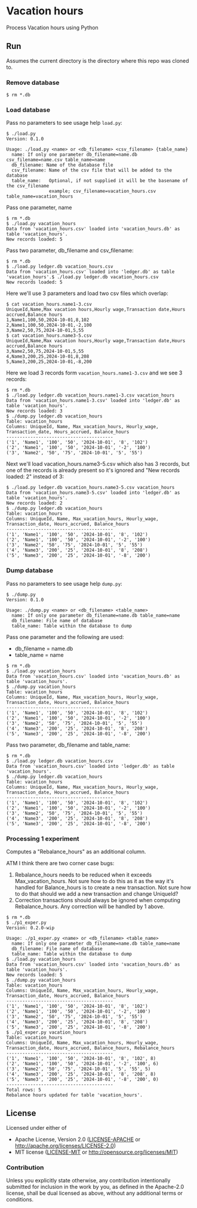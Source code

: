 # Vacation hours

Process Vacation hours using Python

## Run

Assumes the current directory is the directory
where this repo was cloned to.

### Remove database

```
$ rm *.db
```

### Load database

Pass no parameters to see usage help `load.py`:
```
$ ./load.py
Version: 0.1.0

Usage: ./load.py <name> or <db_filename> <csv_filename> {table_name}
  name: If only one parameter db_filename=name.db csv_filename=name.csv table_name=name
  db_filename: Name of the database file
  csv_filename: Name of the csv file that will be added to the database
  table_name:   Optional, if not supplied it will be the basename of the csv_filename
                example; csv_filename=vacation_hours.csv table_name=vacation_hours
```

Pass one parameter, name
```
$ rm *.db
$ ./load.py vacation_hours
Data from 'vacation_hours.csv' loaded into 'vacation_hours.db' as table 'vacation_hours'.
New records loaded: 5
```

Pass two parameter, db_filename and csv_filename:
```
$ rm *.db
$ ./load.py ledger.db vacation_hours.csv
Data from 'vacation_hours.csv' loaded into 'ledger.db' as table 'vacation_hours'.$ ./load.py ledger.db vacation_hours.csv
New records loaded: 5
```

Here we'll use 3 parameters and load two csv files which overlap:
```
$ cat vacation_hours.name1-3.csv
UniqueId,Name,Max vacation hours,Hourly wage,Transaction date,Hours accrued,Balance hours
1,Name1,100,50,2024-10-01,8,102
2,Name1,100,50,2024-10-01,-2,100
3,Name2,50,75,2024-10-01,5,55
$ cat vacation_hours.name3-5.csv
UniqueId,Name,Max vacation hours,Hourly wage,Transaction date,Hours accrued,Balance hours
3,Name2,50,75,2024-10-01,5,55
4,Name3,200,25,2024-10-01,8,208
5,Name3,200,25,2024-10-01,-8,200
```

Here we load 3 records form `vacation_hours.name1-3.csv` and
we see 3 records:
```
$ rm *.db
$ ./load.py ledger.db vacation_hours.name1-3.csv vacation_hours
Data from 'vacation_hours.name1-3.csv' loaded into 'ledger.db' as table 'vacation_hours'.
New records loaded: 3
$ ./dump.py ledger.db vacation_hours
Table: vacation_hours
Columns: UniqueId, Name, Max_vacation_hours, Hourly_wage, Transaction_date, Hours_accrued, Balance_hours
----------------------------------------
('1', 'Name1', '100', '50', '2024-10-01', '8', '102')
('2', 'Name1', '100', '50', '2024-10-01', '-2', '100')
('3', 'Name2', '50', '75', '2024-10-01', '5', '55')
```

Next we'll load vacation_hours.name3-5.csv which also has
3 records, but one of the records is already present so
it's ignored and "New records loaded: 2" instead of 3:
```
$ ./load.py ledger.db vacation_hours.name3-5.csv vacation_hours
Data from 'vacation_hours.name3-5.csv' loaded into 'ledger.db' as table 'vacation_hours'.
New records loaded: 2
$ ./dump.py ledger.db vacation_hours
Table: vacation_hours
Columns: UniqueId, Name, Max_vacation_hours, Hourly_wage, Transaction_date, Hours_accrued, Balance_hours
----------------------------------------
('1', 'Name1', '100', '50', '2024-10-01', '8', '102')
('2', 'Name1', '100', '50', '2024-10-01', '-2', '100')
('3', 'Name2', '50', '75', '2024-10-01', '5', '55')
('4', 'Name3', '200', '25', '2024-10-01', '8', '208')
('5', 'Name3', '200', '25', '2024-10-01', '-8', '200')
```

### Dump database

Pass no parameters to see usage help `dump.py`:
```
$ ./dump.py
Version: 0.1.0

Usage: ./dump.py <name> or <db_filename> <table_name>
  name: If only one parameter db_filename=name.db table_name=name
  db_filename: File name of database
  table_name: Table within the database to dump
```

Pass one parameter and the following are used:
  - db_filename = name.db
  - table_name = name
```
$ rm *.db
$ ./load.py vacation_hours
Data from 'vacation_hours.csv' loaded into 'vacation_hours.db' as table 'vacation_hours'.
$ ./dump.py vacation_hours
Table: vacation_hours
Columns: UniqueId, Name, Max_vacation_hours, Hourly_wage, Transaction_date, Hours_accrued, Balance_hours
----------------------------------------
('1', 'Name1', '100', '50', '2024-10-01', '8', '102')
('2', 'Name1', '100', '50', '2024-10-01', '-2', '100')
('3', 'Name2', '50', '75', '2024-10-01', '5', '55')
('4', 'Name3', '200', '25', '2024-10-01', '8', '208')
('5', 'Name3', '200', '25', '2024-10-01', '-8', '200')
```

Pass two parameter, db_filename and table_name:
```
$ rm *.db
$ ./load.py ledger.db vacation_hours.csv
Data from 'vacation_hours.csv' loaded into 'ledger.db' as table 'vacation_hours'.
$ ./dump.py ledger.db vacation_hours
Table: vacation_hours
Columns: UniqueId, Name, Max_vacation_hours, Hourly_wage, Transaction_date, Hours_accrued, Balance_hours
----------------------------------------
('1', 'Name1', '100', '50', '2024-10-01', '8', '102')
('2', 'Name1', '100', '50', '2024-10-01', '-2', '100')
('3', 'Name2', '50', '75', '2024-10-01', '5', '55')
('4', 'Name3', '200', '25', '2024-10-01', '8', '208')
('5', 'Name3', '200', '25', '2024-10-01', '-8', '200')
```

### Processing 1 experiment

Computes a "Rebalance_hours" as an additional column.

ATM I think there are two corner case bugs:
  1. Rebalance_hours needs to be reduced when it exceeds
    Max_vacation_hours. Not sure how to do this as it
    as the way it's handled for Balance_hours is to
    create a new transaction. Not sure how to do that
    should we add a new transaction and change UniqueId?
  1. Correction transactions should always be ignored
    when computing Rebalance_hours. Any correction will
    be handled by 1 above.

```
$ rm *.db
$ ./p1_exper.py
Version: 0.2.0-wip

Usage: ./p1_exper.py <name> or <db_filename> <table_name>
  name: If only one parameter db_filename=name.db table_name=name
  db_filename: File name of database
  table_name: Table within the database to dump
$ ./load.py vacation_hours
Data from 'vacation_hours.csv' loaded into 'vacation_hours.db' as table 'vacation_hours'.
New records loaded: 5
$ ./dump.py vacation_hours
Table: vacation_hours
Columns: UniqueId, Name, Max_vacation_hours, Hourly_wage, Transaction_date, Hours_accrued, Balance_hours
----------------------------------------
('1', 'Name1', '100', '50', '2024-10-01', '8', '102')
('2', 'Name1', '100', '50', '2024-10-01', '-2', '100')
('3', 'Name2', '50', '75', '2024-10-01', '5', '55')
('4', 'Name3', '200', '25', '2024-10-01', '8', '208')
('5', 'Name3', '200', '25', '2024-10-01', '-8', '200')
$ ./p1_exper.py vacation_hours
Table: vacation_hours
Columns: UniqueId, Name, Max_vacation_hours, Hourly_wage, Transaction_date, Hours_accrued, Balance_hours, Rebalance_hours
----------------------------------------
('1', 'Name1', '100', '50', '2024-10-01', '8', '102', 8)
('2', 'Name1', '100', '50', '2024-10-01', '-2', '100', 6)
('3', 'Name2', '50', '75', '2024-10-01', '5', '55', 5)
('4', 'Name3', '200', '25', '2024-10-01', '8', '208', 8)
('5', 'Name3', '200', '25', '2024-10-01', '-8', '200', 0)
----------------------------------------
Total rows: 5
Rebalance hours updated for table 'vacation_hours'.
```

## License

Licensed under either of

- Apache License, Version 2.0 ([LICENSE-APACHE](LICENSE-APACHE) or http://apache.org/licenses/LICENSE-2.0)
- MIT license ([LICENSE-MIT](LICENSE-MIT) or http://opensource.org/licenses/MIT)

### Contribution

Unless you explicitly state otherwise, any contribution intentionally submitted
for inclusion in the work by you, as defined in the Apache-2.0 license, shall
be dual licensed as above, without any additional terms or conditions.
